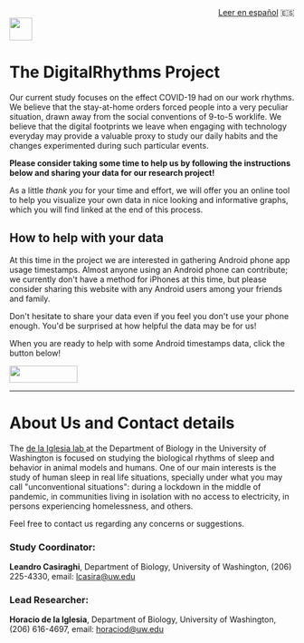 <div style="text-align: right"><a href="https://github.com/spiousas/DigitalRhythmsProject/es">Leer en español</a> 🇪🇸 </div>

<img src="https://icons-for-free.com/iconfiles/png/512/Android-1320568265274623818.png" height="40" width="40">

# The DigitalRhythms Project

Our current study focuses on the effect COVID-19 had on our work rhythms. We believe that the stay-at-home orders forced people into a very peculiar situation, drawn away from the social conventions of 9-to-5 worklife. We believe that the digital footprints we leave when engaging with technology everyday may provide a valuable proxy to study our daily habits and the changes experimented during such particular events.

**Please consider taking some time to help us by following the instructions below and sharing your data for our research project!**

As a little *thank you* for your time and effort, we will offer you an online tool to help you visualize your own data in nice looking and informative graphs, which you will find linked at the end of this process.

## How to help with your data


At this time in the project we are interested in gathering Android phone app usage timestamps. Almost anyone using an Android phone can contribute; we currently don't have a method for iPhones at this time, but please consider sharing this website with any Android users among your friends and family.

Don't hesitate to share your data even if you feel you don't use your phone enough. You'd be surprised at how helpful the data may be for us!

When you are ready to help with some Android timestamps data, click the button below!

[<img src="https://user-images.githubusercontent.com/42762378/101787108-bd8e1980-3b24-11eb-93db-17a75fb16952.png" height="30" width="120">](https://github.com/spiousas/DigitalRhythmsProject/en/1_android_landing_page)

<hr>

# About Us and Contact details

The <a href="http://depts.washington.edu/delaiglesialab/wordpress/">de la Iglesia lab </a> at the Department of Biology in the University of Washington is focused on studying the biological rhythms of sleep and behavior in animal models and humans. One of our main interests is the study of human sleep in real life situations, specially under what you may call "unconventional situations": during a lockdown in the middle of pandemic, in communities living in isolation with no access to electricity, in persons experiencing homelessness, and others.

Feel free to contact us regarding any concerns or suggestions.

### Study Coordinator:

**Leandro Casiraghi**, Department of Biology, University of Washington, (206) 225-4330,
email: <a href="mailto:lcasira@uw.edu">lcasira@uw.edu</a>

### Lead Researcher:

**Horacio de la Iglesia**, Department of Biology, University of Washington, (206) 616-4697,
email: <a href="mailto:horaciod@uw.edu">horaciod@uw.edu</a>
